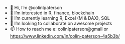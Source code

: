 - 👋 Hi, I’m @colinlpaterson
- 👀 I’m interested in R, finance, blockchain
- 🌱 I’m currently learning R, Excel (M & DAX), SQL
- 💞️ I’m looking to collaborate on awesome projects
- 📫 How to reach me e: colinlpaterson@gmail or https://www.linkedin.com/in/colin-paterson-4a5b3b/

<!---
colinlpaterson/colinlpaterson is a ✨ special ✨ repository because its `README.md` (this file) appears on your GitHub profile.
You can click the Preview link to take a look at your changes.
--->
